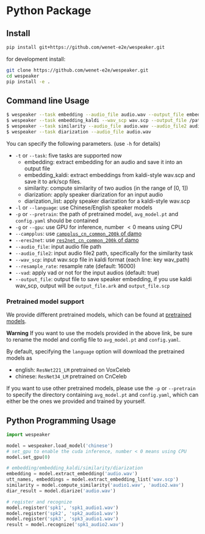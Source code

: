 # Python Package

## Install

``` sh
pip install git+https://github.com/wenet-e2e/wespeaker.git
```

for development install:

``` sh
git clone https://github.com/wenet-e2e/wespeaker.git
cd wespeaker
pip install -e .
```

## Command line Usage

``` sh
$ wespeaker --task embedding --audio_file audio.wav --output_file embedding.txt
$ wespeaker --task embedding_kaldi --wav_scp wav.scp --output_file /path/to/embedding
$ wespeaker --task similarity --audio_file audio.wav --audio_file2 audio2.wav
$ wespeaker --task diarization --audio_file audio.wav
```

You can specify the following parameters. (use `-h` for details)

* `-t` or `--task`: five tasks are supported now
    - embedding: extract embedding for an audio and save it into an output file
    - embedding_kaldi: extract embeddings from kaldi-style wav.scp and save it to ark/scp files.
    - similarity: compute similarity of two audios (in the range of [0, 1])
    - diarization: apply speaker diarization for an input audio
    - diarization_list: apply speaker diarization for a kaldi-style wav.scp
* `-l` or `--language`: use Chinese/English speaker models
* `-p` or `--pretrain`: the path of pretrained model, `avg_model.pt` and `config.yaml` should be contained
* `-g` or `--gpu`: use GPU for inference, number $< 0$ means using CPU
* `--campplus`:
  use [`campplus_cn_common_200k` of damo](https://www.modelscope.cn/models/iic/speech_campplus_sv_zh-cn_16k-common/summary)
* `--eres2net`:
  use [`res2net_cn_common_200k` of damo](https://www.modelscope.cn/models/iic/speech_eres2net_sv_zh-cn_16k-common/summary)
* `--audio_file`: input audio file path
* `--audio_file2`: input audio file2 path, specifically for the similarity task
* `--wav_scp`: input wav.scp file in kaldi format (each line: key wav_path)
* `--resample_rate`: resample rate (default: 16000)
* `--vad`: apply vad or not for the input audios (default: true)
* `--output_file`: output file to save speaker embedding, if you use kaldi wav_scp, output will be `output_file.ark`
                   and `output_file.scp`

### Pretrained model support

We provide different pretrained models, which can be found
at [pretrained models](https://github.com/wenet-e2e/wespeaker/blob/master/docs/pretrained.md).

**Warning** If you want to use the models provided in the above link, be sure to rename the model and config file
to `avg_model.pt` and `config.yaml`.

By default, specifying the `language` option will download the pretrained models as

* english: `ResNet221_LM` pretrained on VoxCeleb
* chinese: `ResNet34_LM` pretrained on CnCeleb

If you want to use other pretrained models, please use the `-p` or `--pretrain` to specify the directory
containing `avg_model.pt` and `config.yaml`,
which can either be the ones we provided and trained by yourself.

## Python Programming Usage

``` python
import wespeaker

model = wespeaker.load_model('chinese')
# set_gpu to enable the cuda inference, number < 0 means using CPU
model.set_gpu(0)

# embedding/embedding_kaldi/similarity/diarization
embedding = model.extract_embedding('audio.wav')
utt_names, embeddings = model.extract_embedding_list('wav.scp')
similarity = model.compute_similarity('audio1.wav', 'audio2.wav')
diar_result = model.diarize('audio.wav')

# register and recognize
model.register('spk1', 'spk1_audio1.wav')
model.register('spk2', 'spk2_audio1.wav')
model.register('spk3', 'spk3_audio1.wav')
result = model.recognize('spk1_audio2.wav')
```

